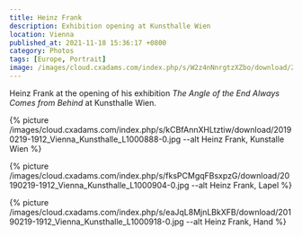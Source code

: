 ```yaml
---
title: Heinz Frank
description: Exhibition opening at Kunsthalle Wien
location: Vienna
published_at: 2021-11-18 15:36:17 +0800
category: Photos
tags: [Europe, Portrait]
image: /images/cloud.cxadams.com/index.php/s/W2z4nNnrgtzXZbo/download/20190219-1912_Vienna_Kunsthalle_L1000927-0.jpg
---
```


Heinz Frank at the opening of his exhibition *The Angle of the End
Always Comes from Behind* at Kunsthalle Wien.

{% picture /images/cloud.cxadams.com/index.php/s/kCBfAnnXHLtztiw/download/20190219-1912_Vienna_Kunsthalle_L1000888-0.jpg --alt Heinz Frank, Kunstalle Wien %}

{% picture /images/cloud.cxadams.com/index.php/s/fksPCMgqFBsxpzG/download/20190219-1912_Vienna_Kunsthalle_L1000904-0.jpg --alt Heinz Frank, Lapel %}

{% picture /images/cloud.cxadams.com/index.php/s/eaJqL8MjnLBkXFB/download/20190219-1912_Vienna_Kunsthalle_L1000918-0.jpg --alt Heinz Frank, Hand %}
